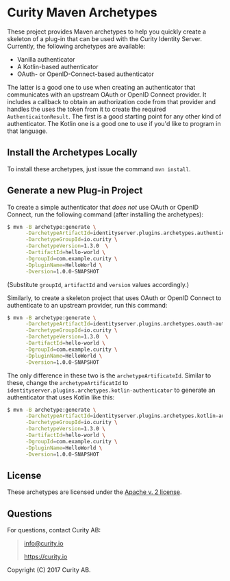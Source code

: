 # Curity Maven Archetypes

These project provides Maven archetypes to help you quickly create a skeleton of a plug-in that can be used with the Curity Identity Server. Currently, the following archetypes are available:

* Vanilla authenticator
* A Kotlin-based authenticator
* OAuth- or OpenID-Connect-based authenticator

The latter is a good one to use when creating an authenticator that communicates with an upstream OAuth or OpenID Connect provider. It includes a callback to obtain an authorization code from that provider and handles the uses the token from it to create the required `AuthenticaitonResult`. The first is a good starting point for any other kind of authenticator. The Kotlin one is a good one to use if you'd like to program in that language.

## Install the Archetypes Locally

To install these archetypes, just issue the command `mvn install`.

## Generate a new Plug-in Project

To create a simple authenticator that *does not* use OAuth or OpenID Connect, run the following command (after installing the archetypes):

```bash
$ mvn -B archetype:generate \
      -DarchetypeArtifactId=identityserver.plugins.archetypes.authenticator \
      -DarchetypeGroupId=io.curity \
      -DarchetypeVersion=1.3.0  \
      -DartifactId=hello-world \
      -DgroupId=com.example.curity \
      -DpluginName=HelloWorld \
      -Dversion=1.0.0-SNAPSHOT
```

(Substitute `groupId`, `artifactId` and `version` values accordingly.)

Similarly, to create a skeleton project that uses OAuth or OpenID Connect to authenticate to an upstream provider, run this command:

```bash
$ mvn -B archetype:generate \
      -DarchetypeArtifactId=identityserver.plugins.archetypes.oauth-authenticator \
      -DarchetypeGroupId=io.curity \
      -DarchetypeVersion=1.3.0  \
      -DartifactId=hello-world \
      -DgroupId=com.example.curity \
      -DpluginName=HelloWorld \
      -Dversion=1.0.0-SNAPSHOT
```

The only difference in these two is the `archetypeArtificateId`. Similar to these, change the `archetypeArtificatId` to `identityserver.plugins.archetypes.kotlin-authenticator` to generate an authenticator that uses Kotlin like this:

```bash
$ mvn -B archetype:generate \
      -DarchetypeArtifactId=identityserver.plugins.archetypes.kotlin-authenticator \
      -DarchetypeGroupId=io.curity \
      -DarchetypeVersion=1.3.0 \
      -DartifactId=hello-world \
      -DgroupId=com.example.curity \
      -DpluginName=HelloWorld \
      -Dversion=1.0.0-SNAPSHOT

```

## License

These archetypes are licensed under the [Apache v. 2 license](LICENSE).

## Questions

For questions, contact Curity AB:

> info@curity.io
>
> https://curity.io

Copyright (C) 2017 Curity AB.